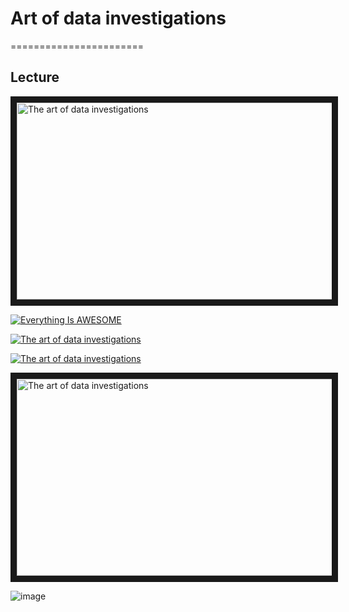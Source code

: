 # Art of data investigations
=======================

## Lecture

<a href="https://www.youtube.com/watch?v=_6VmV5NKrR" target="_blank">
 <img src="https://drive.google.com/file/d/1G8VfhEHFne5TqdRoFvb4vdaJ_1tfRCMf/view?usp=sharing" alt="The art of data investigations" width="560" height="315" border="10" />
</a>

[![Everything Is AWESOME](http://i.imgur.com/Ot5DWAW.png)](https://youtu.be/StTqXEQ2l-Y?t=35s "Everything Is AWESOME")


[![The art of data investigations](https://drive.google.com/uc?export=view&id=1G8VfhEHFne5TqdRoFvb4vdaJ_1tfRCMf)](https://www.youtube.com/watch?v=_6VmV5NKrR "The art of data investigations")



[![The art of data investigations](https://drive.google.com/uc?export=view&id=1G8VfhEHFne5TqdRoFvb4vdaJ_1tfRCMf "The art of data investigations")
](https://www.youtube.com/watch?v=_6VmV5NKrR)




<a href="https://www.youtube.com/watch?v=_6VmV5NKrR" target="_blank">
 <img src="https://drive.google.com/uc?export=view&id=1G8VfhEHFne5TqdRoFvb4vdaJ_1tfRCMf" alt="The art of data investigations" width="560" height="315" border="10" >
</a>





 
![image](https://drive.google.com/uc?export=view&id=1G8VfhEHFne5TqdRoFvb4vdaJ_1tfRCMf)



